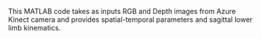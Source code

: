 This MATLAB code takes as inputs  RGB and Depth images from Azure Kinect camera and provides spatial-temporal parameters and sagittal lower limb kinematics. 
